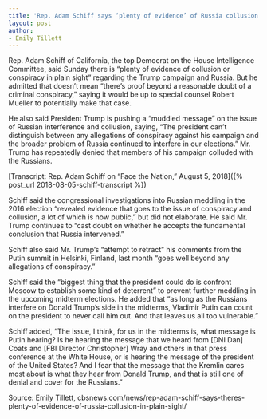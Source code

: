 ```yaml
---
title: 'Rep. Adam Schiff says ‘plenty of evidence’ of Russia collusion hiding ‘in plain sight’'
layout: post
author:
- Emily Tillett
---
```


Rep. Adam Schiff of California, the top Democrat on the House Intelligence Committee, said Sunday there is “plenty of evidence of collusion or conspiracy in plain sight” regarding the Trump campaign and Russia. But he admitted that doesn’t mean “there’s proof beyond a reasonable doubt of a criminal conspiracy,” saying it would be up to special counsel Robert Mueller to potentially make that case.

He also said President Trump is pushing a “muddled message” on the issue of Russian interference and collusion, saying, “The president can’t distinguish between any allegations of conspiracy against his campaign and the broader problem of Russia continued to interfere in our elections.” Mr. Trump has repeatedly denied that members of his campaign colluded with the Russians.

[Transcript: Rep. Adam Schiff on “Face the Nation,” August 5, 2018]({% post_url 2018-08-05-schiff-transcript %})

Schiff said the congressional investigations into Russian meddling in the 2016 election “revealed evidence that goes to the issue of conspiracy and collusion, a lot of which is now public,” but did not elaborate. He said Mr. Trump continues to “cast doubt on whether he accepts the fundamental conclusion that Russia intervened.”

Schiff also said Mr. Trump’s “attempt to retract” his comments from the Putin summit in Helsinki, Finland, last month “goes well beyond any allegations of conspiracy.”

Schiff said the “biggest thing that the president could do is confront Moscow to establish some kind of deterrent” to prevent further meddling in the upcoming midterm elections. He added that “as long as the Russians interfere on Donald Trump’s side in the midterms, Vladimir Putin can count on the president to never call him out. And that leaves us all too vulnerable.”

Schiff added, “The issue, I think, for us in the midterms is, what message is Putin hearing? Is he hearing the message that we heard from [DNI Dan] Coats and [FBI Director Christopher] Wray and others in that press conference at the White House, or is hearing the message of the president of the United States? And I fear that the message that the Kremlin cares most about is what they hear from Donald Trump, and that is still one of denial and cover for the Russians.”

Source: Emily Tillett, cbsnews.com/news/rep-adam-schiff-says-theres-plenty-of-evidence-of-russia-collusion-in-plain-sight/
